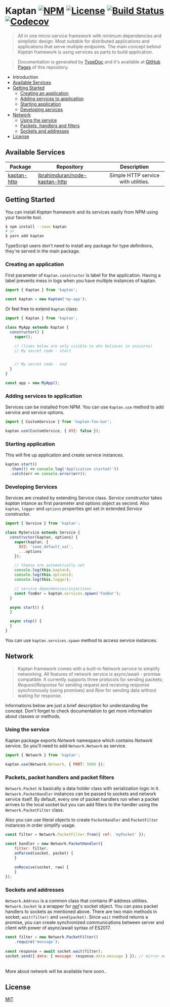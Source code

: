 # Kaptan [![NPM](https://img.shields.io/npm/v/kaptan.svg)](https://www.npmjs.com/package/kaptan) [![License](https://img.shields.io/npm/l/kaptan.svg)](LICENSE) [![Build Status](https://travis-ci.org/ibrahimduran/node-kaptan.svg?branch=master)](https://travis-ci.org/ibrahimduran/node-kaptan) [![Codecov](https://codecov.io/gh/ibrahimduran/node-kaptan/branch/master/graph/badge.svg)](https://codecov.io/gh/ibrahimduran/node-kaptan)
> All in one micro-service framework with minimum dependencies and simplistic design. Most suitable for distributed applications and applications that serve multiple endpoints. The main concept behind _Kaptan_ framework is using services as parts to build application.

> Documentation is generated by [TypeDoc](https://github.com/TypeStrong/typedoc) and it's available at [GitHub Pages](https://ibrahimduran.github.io/node-kaptan/) of this repository.

- Introduction
- [Available Services](#available-services)
- [Getting Started](#getting-started)
    - [Creating an application](#creating-an-application)
    - [Adding services to application](#adding-services-to-application)
    - [Starting application](#starting-application)
    - [Developing services](#developing-services)
- [Network](#network)
    - [Using the service](#using-the-service)
    - [Packets, handlers and filters](#packets-packet-handlers-and-packet-filters)
    - [Sockets and addresses](#sockets-and-addresses)
- [License](#license)

## Available Services
| Package | Repository | Description |
| ---------- | ---------- |:-----------:|
[kaptan-http](https://www.npmjs.com/package/kaptan-http) | [ibrahimduran/node-kaptan-http](https://github.com/ibrahimduran/node-kaptan-http) | Simple HTTP service with utilities. |

## Getting Started
You can install _Kaptan_ framework and its services easily from NPM using your favorite tool. 
```sh
$ npm install --save kaptan
# or
$ yarn add kaptan
```
TypeScript users don't need to install any package for type definitions, they're served in the main package.

### Creating an application
First parameter of `Kaptan.constructor` is label for the application. Having a label prevents mess in logs when you have multiple instances of kaptan.
```js
import { Kaptan } from 'kaptan';

const kaptan = new Kaptan('my-app');
```
Or feel free to extend `Kaptan` class:
```js
import { Kaptan } from 'kaptan';

class MyApp extends Kaptan {
  constructor() {
    super();

    // (lines below are only visible to who believes in unicorns)
    // My secret code - start


    // My secret code - end
  }
}

const app = new MyApp();
```

### Adding services to application
Services can be installed from NPM. You can use `Kaptan.use` method to add service and service options.
```js
import { CustomService } from 'kaptan-foo-bar';

kaptan.use(CustomService, { XYZ: false });
```

### Starting application
This will fire up application and create service instances.
```js
kaptan.start()
  .then(() => console.log('Application started!'))
  .catch(err => console.error(err));
```

### Developing Services
Services are created by extending Service class. _Service_ constructor takes _kaptan_ intance as first parameter and options object as second. Also `kaptan`, `logger` and `options` properties get set in extended _Service_ constructor.
```js
import { Service } from 'kaptan';

class MyService extends Service {
  constructor(kaptan, options) {
    super(kaptan, {
      XYZ: 'some_default_val',
      ...options
    });

    // theese are automatically set
    console.log(this.kaptan);
    console.log(this.options);
    console.log(this.logger);

    // service dependencies/injections
    const fooBar = kaptan.services.spawn('FooBar');
  }

  async start() {
  }

  async stop() {
  }
}
```
You can use `kaptan.services.spawn` method to access service instances.

## Network
> Kaptan framework comes with a built-in Network service to simplify networking. All features of network service is async/await - promise compatible. It currently supports three protocols for sending packets; _Request_/_Response_ for sending request and receiving response synchronously (using promises) and _Raw_ for sending data without waiting for response. 

Informations below are just a brief description for understanding the concept. Don't forget to check documentation to get more information about classes or methods.

### Using the service
Kaptan package exports _Network_ namespace which contains _Network_ service. So you'll need to add `Network.Network` as service.

```js
import { Network } from 'kaptan';

kaptan.use(Network.Network, { PORT: 5000 });
```

### Packets, packet handlers and packet filters
`Network.Packet` is basically a data holder class with serialization logic in it. `Network.PacketHandler` instances can be passed to sockets and network service itself. By default, every one of packet handlers run when a packet arrives to the local socket but you can add filters to the handler using the `Network.PacketFilter` class.

Also you can use literal objects to create `PacketHandler` and `PacketFilter` instances in order simplify usage.

```js
const filter = Network.PacketFilter.from({ ref: 'myPacket' });

const handler = new Network.PacketHandler({
    filter: filter,
    onParsed(socket, packet) {
    }
    
    onReceive(socket, raw) {
    }
});
```

### Sockets and addresses
`Network.Address` is a common class that contains IP address utilities. `Network.Socket` is a wrapper for [_net_](https://nodejs.org/api/net.html)'s socket object. You can pass packet handlers to sockets as mentioned above. There are two main methods in socket; `wait(filter)` and `send(packet)`. Since `wait` method returns a promise, you can create synchronized communications between server and client with power of async/await syntax of ES2017.

```js
const filter = new Network.PacketFilter()
    .require('message');
    
const response = await socket.wait(filter);
socket.send({ data: { message: response.data.message } }); // mirror message
```

<br>
More about network will be available here soon..

## License
[MIT](LICENSE)
